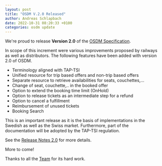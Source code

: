 ```yaml
---
layout: post
title: "OSDM V.2.0 Released"
author: Andreas Schlapbach
date: 2022-10-31 08:20:33 +0100
categories: osdm update
---
```


We're proud to release **Version 2.0** of the
[OSDM Specification](https://osdm.io/spec/).

In scope of this increment were various improvements proposed by railways as
well as distributors. The following features have been added with version 2.0 of
OSDM.

- Terminology aligned with TAP-TSI
- Unified resource for trip based offers and non-trip based offers
- Separate resource to retrieve availabilities for seats, couchettes,…
- Change of seat, couchette,.. in the booked offer
- Option to extend the booking time limit (OnHold)
- Option to release tickets as an intermediate step for a refund
- Option to cancel a fulfillment
- Reimbursement of unused tickets
- Booking Search

This is an important release as it is the basis of implementations in the
Swedish as well as the Swiss market. Furthermore, part of the documentation will
be adopted by the TAP-TSI regulation.

See the [Release Notes 2.0](https://osdm.io//releases/OSDM-release-notes-v2.0/)
for more details.

More to come!

Thanks to all the [Team](https://osdm.io/team/) for its hard work.
